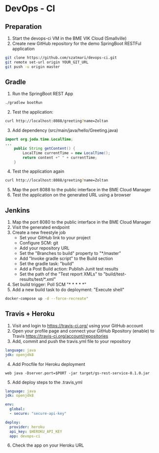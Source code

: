 # DevOps - CI

## Preparation

1. Start the devops-ci VM in the BME VIK Cloud (Smallville)
2. Create new GitHub repository for the demo SpringBoot RESTFul application
```bash
git clone https://github.com/szatmari/devops-ci.git
git remote set-url origin YOUR_GIT_URL
git push -u origin master
```

## Gradle

1. Run the SpringBoot REST App
```bash
./gradlew bootRun
```
2. Test the application:
```bash
curl http://localhost:8088/greeting?name=Zoltan
```
3. Add dependency (src/main/java/hello/Greeting.java)
```java
import org.joda.time.LocalTime;
...
    public String getContent() {
        LocalTime currentTime = new LocalTime();
        return content +" " + currentTime;
    }
```
4. Test the application again
```bash
curl http://localhost:8088/greeting?name=Zoltan
```
5. Map the port 8088 to the public interface in the BME Cloud Manager
6. Test the application on the generated URL using a browser

## Jenkins

1. Map the port 8080 to the public interface in the BME Cloud Manager
2. Visit the generated endpoint 
3. Create a new freestyle job
   - Set your GitHub link to your project
   - Configure SCM: git
   - Add your repository URL
   - Set the "Branches to build" property to "*/master"
   - Add "Invoke gradle script" to the Build section
   - Set the gradle task: "build"
   - Add a Post Build action: Publish Junit test results
   - Set the path of the "Test report XMLs" to "build/test-results/test/*.xml"
4. Set build trigger: Poll SCM "* * * * *"
5. Add a new build task to do deployment: "Execute shell"
```bash
docker-compose up -d --force-recreate"
```

## Travis + Heroku

1. Visit and login to https://travis-ci.org/ using your GitHub account
2. Open your profile page and connect your GitHub Rpository (enable) to Travis https://travis-ci.org/account/repositories
3. Add, commit and push the travis.yml file to your repository
```yml
language: java
jdk: openjdk8
```
4. Add Procfile for Heroku deployment
```
web java -Dserver.port=$PORT -jar target/gs-rest-service-0.1.0.jar
```
5. Add deploy steps to the .travis,yml
```yml
language: java
jdk: openjdk8

env:
  global:
  - secure: "secure-api-key"

deploy:
  provider: heroku
  api_key: $HEROKU_API_KEY
  app: devops-ci
```
6. Check the app on your Heroku URL
